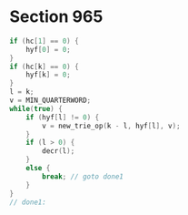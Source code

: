 # Section 965

```c << Compute the trie op code, |v|, and set |l = 0| >>=
if (hc[1] == 0) {
    hyf[0] = 0;
}
if (hc[k] == 0) {
    hyf[k] = 0;
}
l = k;
v = MIN_QUARTERWORD;
while(true) {
    if (hyf[l] != 0) {
        v = new_trie_op(k - l, hyf[l], v);
    }
    if (l > 0) {
        decr(l);
    }
    else {
        break; // goto done1
    }
}
// done1:
```
